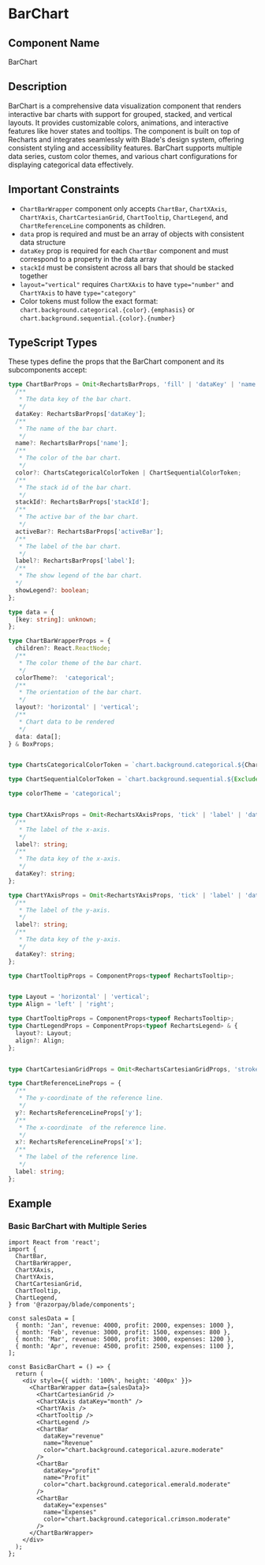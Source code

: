 # BarChart

## Component Name

BarChart

## Description

BarChart is a comprehensive data visualization component that renders interactive bar charts with support for grouped, stacked, and vertical layouts. It provides customizable colors, animations, and interactive features like hover states and tooltips. The component is built on top of Recharts and integrates seamlessly with Blade's design system, offering consistent styling and accessibility features. BarChart supports multiple data series, custom color themes, and various chart configurations for displaying categorical data effectively.

## Important Constraints

- `ChartBarWrapper` component only accepts `ChartBar`, `ChartXAxis`, `ChartYAxis`, `ChartCartesianGrid`, `ChartTooltip`, `ChartLegend`, and `ChartReferenceLine` components as children.
- `data` prop is required and must be an array of objects with consistent data structure
- `dataKey` prop is required for each `ChartBar` component and must correspond to a property in the data array
- `stackId` must be consistent across all bars that should be stacked together
- `layout="vertical"` requires `ChartXAxis` to have `type="number"` and `ChartYAxis` to have `type="category"`
- Color tokens must follow the exact format: `chart.background.categorical.{color}.{emphasis}` or `chart.background.sequential.{color}.{number}`

## TypeScript Types

These types define the props that the BarChart component and its subcomponents accept:

```typescript
type ChartBarProps = Omit<RechartsBarProps, 'fill' | 'dataKey' | 'name' | 'label' | 'activeBar'> & {
  /**
   * The data key of the bar chart.
   */
  dataKey: RechartsBarProps['dataKey'];
  /**
   * The name of the bar chart.
   */
  name?: RechartsBarProps['name'];
  /**
   * The color of the bar chart.
   */
  color?: ChartsCategoricalColorToken | ChartSequentialColorToken;
  /**
   * The stack id of the bar chart.
   */
  stackId?: RechartsBarProps['stackId'];
  /**
   * The active bar of the bar chart.
   */
  activeBar?: RechartsBarProps['activeBar'];
  /**
   * The label of the bar chart.
   */
  label?: RechartsBarProps['label'];
  /**
   * The show legend of the bar chart.
  */
  showLegend?: boolean;
};

type data = {
  [key: string]: unknown;
};

type ChartBarWrapperProps = {
  children?: React.ReactNode;
  /**
   * The color theme of the bar chart.
   */
  colorTheme?:  'categorical';
  /**
   * The orientation of the bar chart.
   */
  layout?: 'horizontal' | 'vertical';
  /**
   * Chart data to be rendered
   */
  data: data[];
} & BoxProps;


type ChartsCategoricalColorToken = `chart.background.categorical.${ChartColorCategories}.${keyof ChartCategoricalEmphasis}`;

type ChartSequentialColorToken = `chart.background.sequential.${Exclude<ChartColorCategories, 'gray'>}.${keyof ChartSequentialEmphasis}`;

type colorTheme = 'categorical';


type ChartXAxisProps = Omit<RechartsXAxisProps, 'tick' | 'label' | 'dataKey' | 'stroke'> & {
  /**
   * The label of the x-axis.
   */
  label?: string;
  /**
   * The data key of the x-axis.
   */
  dataKey?: string;
};

type ChartYAxisProps = Omit<RechartsYAxisProps, 'tick' | 'label' | 'dataKey' | 'stroke'> & {
  /**
   * The label of the y-axis.
   */
  label?: string;
  /**
   * The data key of the y-axis.
   */
  dataKey?: string;
};

type ChartTooltipProps = ComponentProps<typeof RechartsTooltip>;


type Layout = 'horizontal' | 'vertical';
type Align = 'left' | 'right';

type ChartTooltipProps = ComponentProps<typeof RechartsTooltip>;
type ChartLegendProps = ComponentProps<typeof RechartsLegend> & {
  layout?: Layout;
  align?: Align;
};


type ChartCartesianGridProps = Omit<RechartsCartesianGridProps, 'strokeDasharray' | 'verticalFill' | 'horizontalFill'>;

type ChartReferenceLineProps = {
  /**
   * The y-coordinate of the reference line.
   */
  y?: RechartsReferenceLineProps['y'];
  /**
   * The x-coordinate  of the reference line.
   */
  x?: RechartsReferenceLineProps['x'];
  /**
   * The label of the reference line.
   */
  label: string;
};
```

## Example

### Basic BarChart with Multiple Series

```tsx
import React from 'react';
import {
  ChartBar,
  ChartBarWrapper,
  ChartXAxis,
  ChartYAxis,
  ChartCartesianGrid,
  ChartTooltip,
  ChartLegend,
} from '@razorpay/blade/components';

const salesData = [
  { month: 'Jan', revenue: 4000, profit: 2000, expenses: 1000 },
  { month: 'Feb', revenue: 3000, profit: 1500, expenses: 800 },
  { month: 'Mar', revenue: 5000, profit: 3000, expenses: 1200 },
  { month: 'Apr', revenue: 4500, profit: 2500, expenses: 1100 },
];

const BasicBarChart = () => {
  return (
    <div style={{ width: '100%', height: '400px' }}>
      <ChartBarWrapper data={salesData}>
        <ChartCartesianGrid />
        <ChartXAxis dataKey="month" />
        <ChartYAxis />
        <ChartTooltip />
        <ChartLegend />
        <ChartBar
          dataKey="revenue"
          name="Revenue"
          color="chart.background.categorical.azure.moderate"
        />
        <ChartBar
          dataKey="profit"
          name="Profit"
          color="chart.background.categorical.emerald.moderate"
        />
        <ChartBar
          dataKey="expenses"
          name="Expenses"
          color="chart.background.categorical.crimson.moderate"
        />
      </ChartBarWrapper>
    </div>
  );
};
```